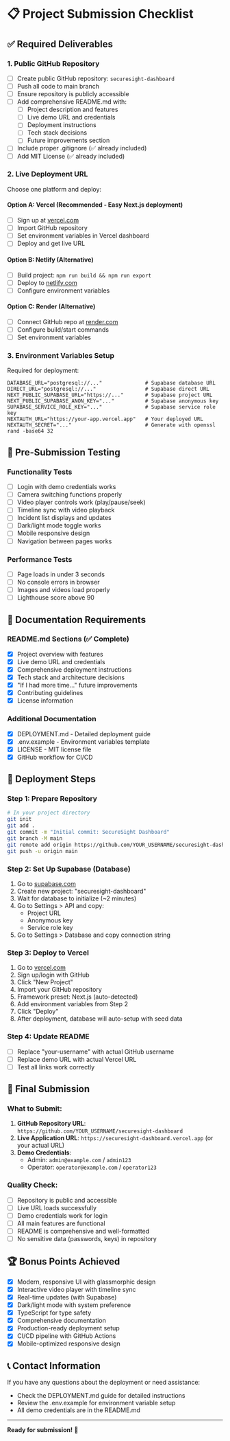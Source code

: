 # 📋 Project Submission Checklist

## ✅ Required Deliverables

### 1. Public GitHub Repository
- [ ] Create public GitHub repository: `securesight-dashboard`
- [ ] Push all code to main branch
- [ ] Ensure repository is publicly accessible
- [ ] Add comprehensive README.md with:
  - [ ] Project description and features
  - [ ] Live demo URL and credentials
  - [ ] Deployment instructions
  - [ ] Tech stack decisions
  - [ ] Future improvements section
- [ ] Include proper .gitignore (✅ already included)
- [ ] Add MIT License (✅ already included)

### 2. Live Deployment URL
Choose one platform and deploy:

#### Option A: Vercel (Recommended - Easy Next.js deployment)
- [ ] Sign up at [vercel.com](https://vercel.com)
- [ ] Import GitHub repository
- [ ] Set environment variables in Vercel dashboard
- [ ] Deploy and get live URL

#### Option B: Netlify (Alternative)
- [ ] Build project: `npm run build && npm run export`
- [ ] Deploy to [netlify.com](https://netlify.com)
- [ ] Configure environment variables

#### Option C: Render (Alternative)
- [ ] Connect GitHub repo at [render.com](https://render.com)
- [ ] Configure build/start commands
- [ ] Set environment variables

### 3. Environment Variables Setup
Required for deployment:
```env
DATABASE_URL="postgresql://..."              # Supabase database URL
DIRECT_URL="postgresql://..."                # Supabase direct URL
NEXT_PUBLIC_SUPABASE_URL="https://..."       # Supabase project URL
NEXT_PUBLIC_SUPABASE_ANON_KEY="..."          # Supabase anonymous key
SUPABASE_SERVICE_ROLE_KEY="..."              # Supabase service role key
NEXTAUTH_URL="https://your-app.vercel.app"   # Your deployed URL
NEXTAUTH_SECRET="..."                        # Generate with openssl rand -base64 32
```

## 🧪 Pre-Submission Testing

### Functionality Tests
- [ ] Login with demo credentials works
- [ ] Camera switching functions properly
- [ ] Video player controls work (play/pause/seek)
- [ ] Timeline sync with video playback
- [ ] Incident list displays and updates
- [ ] Dark/light mode toggle works
- [ ] Mobile responsive design
- [ ] Navigation between pages works

### Performance Tests
- [ ] Page loads in under 3 seconds
- [ ] No console errors in browser
- [ ] Images and videos load properly
- [ ] Lighthouse score above 90

## 📄 Documentation Requirements

### README.md Sections (✅ Complete)
- [x] Project overview with features
- [x] Live demo URL and credentials
- [x] Comprehensive deployment instructions
- [x] Tech stack and architecture decisions
- [x] "If I had more time..." future improvements
- [x] Contributing guidelines
- [x] License information

### Additional Documentation
- [x] DEPLOYMENT.md - Detailed deployment guide
- [x] .env.example - Environment variables template
- [x] LICENSE - MIT license file
- [x] GitHub workflow for CI/CD

## 🚀 Deployment Steps

### Step 1: Prepare Repository
```bash
# In your project directory
git init
git add .
git commit -m "Initial commit: SecureSight Dashboard"
git branch -M main
git remote add origin https://github.com/YOUR_USERNAME/securesight-dashboard.git
git push -u origin main
```

### Step 2: Set Up Supabase (Database)
1. Go to [supabase.com](https://supabase.com)
2. Create new project: "securesight-dashboard"
3. Wait for database to initialize (~2 minutes)
4. Go to Settings > API and copy:
   - Project URL
   - Anonymous key
   - Service role key
5. Go to Settings > Database and copy connection string

### Step 3: Deploy to Vercel
1. Go to [vercel.com](https://vercel.com)
2. Sign up/login with GitHub
3. Click "New Project"
4. Import your GitHub repository
5. Framework preset: Next.js (auto-detected)
6. Add environment variables from Step 2
7. Click "Deploy"
8. After deployment, database will auto-setup with seed data

### Step 4: Update README
- [ ] Replace "your-username" with actual GitHub username
- [ ] Replace demo URL with actual Vercel URL
- [ ] Test all links work correctly

## 🎯 Final Submission

### What to Submit:
1. **GitHub Repository URL**: `https://github.com/YOUR_USERNAME/securesight-dashboard`
2. **Live Application URL**: `https://securesight-dashboard.vercel.app` (or your actual URL)
3. **Demo Credentials**:
   - Admin: `admin@example.com` / `admin123`
   - Operator: `operator@example.com` / `operator123`

### Quality Check:
- [ ] Repository is public and accessible
- [ ] Live URL loads successfully
- [ ] Demo credentials work for login
- [ ] All main features are functional
- [ ] README is comprehensive and well-formatted
- [ ] No sensitive data (passwords, keys) in repository

## 🏆 Bonus Points Achieved

- [x] Modern, responsive UI with glassmorphic design
- [x] Interactive video player with timeline sync
- [x] Real-time updates (with Supabase)
- [x] Dark/light mode with system preference
- [x] TypeScript for type safety
- [x] Comprehensive documentation
- [x] Production-ready deployment setup
- [x] CI/CD pipeline with GitHub Actions
- [x] Mobile-optimized responsive design

## 📞 Contact Information

If you have any questions about the deployment or need assistance:
- Check the DEPLOYMENT.md guide for detailed instructions
- Review the .env.example for environment variable setup
- All demo credentials are in the README.md

---

**Ready for submission!** 🚀
